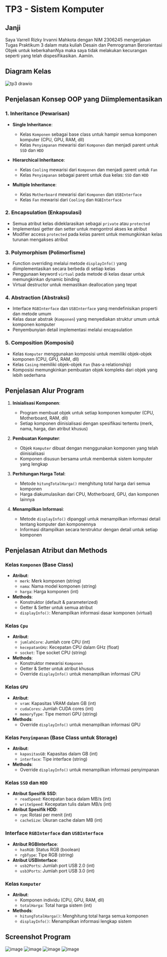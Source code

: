 # TP3 - Sistem Komputer

## Janji
Saya Varrell Rizky Irvanni Mahkota dengan NIM 2306245 mengerjakan Tugas Praktikum 3 dalam mata kuliah Desain dan Pemrograman Berorientasi Objek untuk keberkahanNya maka saya tidak melakukan kecurangan seperti yang telah dispesifikasikan. Aamiin.


## Diagram Kelas
![tp3 drawio](https://github.com/user-attachments/assets/554ecb7e-3275-42b5-b153-6f07f034d5ca)


## Penjelasan Konsep OOP yang Diimplementasikan

### 1. Inheritance (Pewarisan)
- **Single Inheritance**: 
  - Kelas `Komponen` sebagai base class untuk hampir semua komponen komputer (CPU, GPU, RAM, dll)
  - Kelas `Penyimpanan` mewarisi dari `Komponen` dan menjadi parent untuk `SSD` dan `HDD`
  
- **Hierarchical Inheritance**:
  - Kelas `Cooling` mewarisi dari `Komponen` dan menjadi parent untuk `Fan`
  - Kelas `Penyimpanan` sebagai parent untuk dua kelas: `SSD` dan `HDD`

- **Multiple Inheritance**:
  - Kelas `Motherboard` mewarisi dari `Komponen` dan `USBInterface`
  - Kelas `Fan` mewarisi dari `Cooling` dan `RGBInterface`

### 2. Encapsulation (Enkapsulasi)
- Semua atribut kelas dideklarasikan sebagai `private` atau `protected`
- Implementasi getter dan setter untuk mengontrol akses ke atribut
- Modifier access `protected` pada kelas parent untuk memungkinkan kelas turunan mengakses atribut

### 3. Polymorphism (Polimorfisme)
- Function overriding melalui metode `displayInfo()` yang diimplementasikan secara berbeda di setiap kelas
- Penggunaan keyword `virtual` pada metode di kelas dasar untuk memungkinkan dynamic binding
- Virtual destructor untuk memastikan deallocation yang tepat

### 4. Abstraction (Abstraksi)
- Interface `RGBInterface` dan `USBInterface` yang mendefinisikan properti dan metode umum
- Kelas dasar abstrak (`Komponen`) yang menyediakan struktur umum untuk komponen komputer
- Penyembunyian detail implementasi melalui encapsulation

### 5. Composition (Komposisi)
- Kelas `Komputer` menggunakan komposisi untuk memiliki objek-objek komponen (CPU, GPU, RAM, dll)
- Kelas `Casing` memiliki objek-objek `Fan` (has-a relationship)
- Komposisi memungkinkan pembuatan objek kompleks dari objek yang lebih sederhana


## Penjelasan Alur Program

1. **Inisialisasi Komponen**:
   - Program membuat objek untuk setiap komponen komputer (CPU, Motherboard, RAM, dll)
   - Setiap komponen diinisialisasi dengan spesifikasi tertentu (merk, nama, harga, dan atribut khusus)

2. **Pembuatan Komputer**:
   - Objek `Komputer` dibuat dengan menggunakan komponen yang telah diinisialisasi
   - Komponen disusun bersama untuk membentuk sistem komputer yang lengkap

3. **Perhitungan Harga Total**:
   - Metode `hitungTotalHarga()` menghitung total harga dari semua komponen
   - Harga diakumulasikan dari CPU, Motherboard, GPU, dan komponen lainnya

4. **Menampilkan Informasi**:
   - Metode `displayInfo()` dipanggil untuk menampilkan informasi detail tentang komputer dan komponennya
   - Informasi ditampilkan secara terstruktur dengan detail untuk setiap komponen


## Penjelasan Atribut dan Methods

### Kelas `Komponen` (Base Class)
- **Atribut**:
  - `merk`: Merk komponen (string)
  - `nama`: Nama model komponen (string)
  - `harga`: Harga komponen (int)
- **Methods**:
  - Konstruktor (default & parameterized)
  - Getter & Setter untuk semua atribut
  - `displayInfo()`: Menampilkan informasi dasar komponen (virtual)

### Kelas `Cpu`
- **Atribut**:
  - `jumlahCore`: Jumlah core CPU (int)
  - `kecepatanGHz`: Kecepatan CPU dalam GHz (float)
  - `socket`: Tipe socket CPU (string)
- **Methods**:
  - Konstruktor mewarisi `Komponen`
  - Getter & Setter untuk atribut khusus
  - Override `displayInfo()` untuk menampilkan informasi CPU

### Kelas `GPU`
- **Atribut**:
  - `vram`: Kapasitas VRAM dalam GB (int)
  - `cudaCores`: Jumlah CUDA cores (int)
  - `memoryType`: Tipe memori GPU (string)
- **Methods**:
  - Override `displayInfo()` untuk menampilkan informasi GPU

### Kelas `Penyimpanan` (Base Class untuk Storage)
- **Atribut**:
  - `kapasitasGB`: Kapasitas dalam GB (int)
  - `interface`: Tipe interface (string)
- **Methods**:
  - Override `displayInfo()` untuk menampilkan informasi penyimpanan

### Kelas `SSD` dan `HDD`
- **Atribut Spesifik SSD**:
  - `readSpeed`: Kecepatan baca dalam MB/s (int)
  - `writeSpeed`: Kecepatan tulis dalam MB/s (int)
- **Atribut Spesifik HDD**:
  - `rpm`: Rotasi per menit (int)
  - `cacheSize`: Ukuran cache dalam MB (int)

### Interface `RGBInterface` dan `USBInterface`
- **Atribut RGBInterface**:
  - `hasRGB`: Status RGB (boolean)
  - `rgbType`: Tipe RGB (string)
- **Atribut USBInterface**:
  - `usb2Ports`: Jumlah port USB 2.0 (int)
  - `usb3Ports`: Jumlah port USB 3.0 (int)

### Kelas `Komputer`
- **Atribut**:
  - Komponen individu (CPU, GPU, RAM, dll)
  - `totalHarga`: Total harga sistem (int)
- **Methods**:
  - `hitungTotalHarga()`: Menghitung total harga semua komponen
  - `displayInfo()`: Menampilkan informasi lengkap sistem


## Screenshot Program

![image](https://github.com/user-attachments/assets/055529b3-cab3-4df1-be38-d6573c1944ae)
![image](https://github.com/user-attachments/assets/015e4554-eca6-4177-9eed-76034f58fcd8)
![image](https://github.com/user-attachments/assets/2d7bcf81-238d-4871-a1bb-78667bd48885)
![image](https://github.com/user-attachments/assets/1ef0a833-a4a8-4b9a-8afc-01259b4e8a2d)




